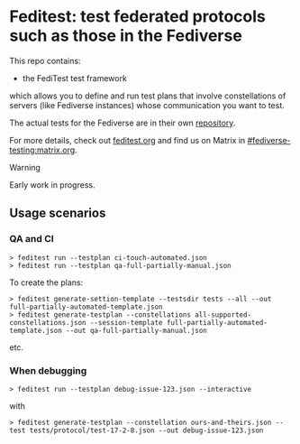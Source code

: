 # Feditest: test federated protocols such as those in the Fediverse

This repo contains:

* the FediTest test framework

which allows you to define and run test plans that involve constellations of servers (like Fediverse instances) whose communication you want to test.

The actual tests for the Fediverse are in their own [repository](https://github.com/fediverse-devnet/feditest-tests-fediverse).

For more details, check out [feditest.org](https://feditest.org/) and find us on Matrix in [#fediverse-testing:matrix.org](https://matrix.to/#/%23fediverse-testing:matrix.org).

> [!WARNING]
> Early work in progress.



## Usage scenarios

### QA and CI

```
> feditest run --testplan ci-touch-automated.json
> feditest run --testplan qa-full-partially-manual.json
```

To create the plans:

```
> feditest generate-settion-template --testsdir tests --all --out full-partially-automated-template.json
> feditest generate-testplan --constellations all-supported-constellations.json --session-template full-partially-automated-template.json --out qa-full-partially-manual.json
```

etc.

### When debugging

```
> feditest run --testplan debug-issue-123.json --interactive
```

with

```
> feditest generate-testplan --constellation ours-and-theirs.json --test tests/protocol/test-17-2-8.json --out debug-issue-123.json
```
